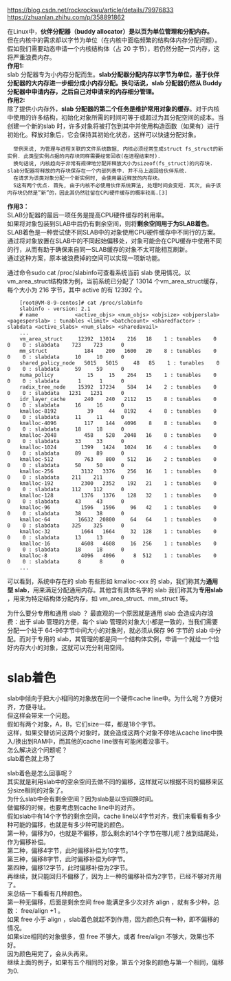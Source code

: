 https://blog.csdn.net/rockrockwu/article/details/79976833  
https://zhuanlan.zhihu.com/p/358891862


在Linux中，**伙伴分配器（buddy allocator）是以页为单位管理和分配内存。**  
但在内核中的需求却以字节为单位（在内核中面临频繁的结构体内存分配问题）。假如我们需要动态申请一个内核结构体（占 20 字节），若仍然分配一页内存，这将严重浪费内存。  
**作用1:**   
slab 分配器专为小内存分配而生。**slab分配器分配内存以字节为单位，基于伙伴分配器的大内存进一步细分成小内存分配。换句话说，slab 分配器仍然从 Buddy 分配器中申请内存，之后自己对申请来的内存细分管理。**  
**作用2:**  
除了提供小内存外，**slab 分配器的第二个任务是维护常用对象的缓存**。对于内核中使用的许多结构，初始化对象所需的时间可等于或超过为其分配空间的成本。当创建一个新的slab 时，许多对象将被打包到其中并使用构造函数（如果有）进行初始化。释放对象后，它会保持其初始化状态，这样可以快速分配对象。  

      举例来说, 为管理与进程关联的文件系统数据, 内核必须经常生成struct fs_struct的新实例. 此类型实例占据的内存块同样需要经常回收(在进程结束时).   
      换句话说, 内核趋向于非常有规律地分配并释放大小为sizeof(fs_struct)的内存块. slab分配器将释放的内存块保存在一个内部列表中. 并不马上返回给伙伴系统. 
      在请求为该类对象分配一个新实例时, 会使用最近释放的内存块。
      S这有两个优点. 首先, 由于内核不必使用伙伴系统算法, 处理时间会变短. 其次, 由于该内存块仍然是”新”的，因此其仍然驻留在CPU硬件缓存的概率较高.[3]  

**作用3：**        
SLAB分配器的最后一项任务是提高CPU硬件缓存的利用率。   
如果将对象包装到SLAB中后仍有剩余空间，则将**剩余空间用于为SLAB着色**。   
SLAB着色是一种尝试使不同SLAB中的对象使用CPU硬件缓存中不同行的方案。  
通过将对象放置在SLAB中的不同起始偏移处，对象可能会在CPU缓存中使用不同的行，从而有助于确保来自同一SLAB缓存的对象不太可能相互刷新。  
通过这种方案，原本被浪费掉的空间可以实现一项新功能。  

通过命令sudo cat /proc/slabinfo可查看系统当前 slab 使用情况。以vm_area_struct结构体为例，当前系统已分配了 13014 个vm_area_struct缓存，每个大小为 216 字节，其中 active 的有 12392 个。  
      
        [root@VM-8-9-centos]# cat /proc/slabinfo
        slabinfo - version: 2.1
        # name            <active_objs> <num_objs> <objsize> <objperslab> <pagesperslab> : tunables <limit> <batchcount> <sharedfactor> : slabdata <active_slabs> <num_slabs> <sharedavail>
        ...
        vm_area_struct     12392  13014    216   18    1 : tunables    0    0    0 : slabdata    723    723      0
        mm_struct            184    200   1600   20    8 : tunables    0    0    0 : slabdata     10     10      0
        shared_policy_node   5015   5015     48   85    1 : tunables    0    0    0 : slabdata     59     59      0
        numa_policy           15     15    264   15    1 : tunables    0    0    0 : slabdata      1      1      0
        radix_tree_node    15392  17234    584   14    2 : tunables    0    0    0 : slabdata   1231   1231      0
        idr_layer_cache      240    240   2112   15    8 : tunables    0    0    0 : slabdata     16     16      0
        kmalloc-8192          39     44   8192    4    8 : tunables    0    0    0 : slabdata     11     11      0
        kmalloc-4096         117    144   4096    8    8 : tunables    0    0    0 : slabdata     18     18      0
        kmalloc-2048         458    528   2048   16    8 : tunables    0    0    0 : slabdata     33     33      0
        kmalloc-1024        1399   1424   1024   16    4 : tunables    0    0    0 : slabdata     89     89      0
        kmalloc-512          763    800    512   16    2 : tunables    0    0    0 : slabdata     50     50      0
        kmalloc-256         3132   3376    256   16    1 : tunables    0    0    0 : slabdata    211    211      0
        kmalloc-192         2300   2352    192   21    1 : tunables    0    0    0 : slabdata    112    112      0
        kmalloc-128         1376   1376    128   32    1 : tunables    0    0    0 : slabdata     43     43      0
        kmalloc-96          1596   1596     96   42    1 : tunables    0    0    0 : slabdata     38     38      0
        kmalloc-64         16632  20800     64   64    1 : tunables    0    0    0 : slabdata    325    325      0
        kmalloc-32          1664   1664     32  128    1 : tunables    0    0    0 : slabdata     13     13      0
        kmalloc-16          4608   4608     16  256    1 : tunables    0    0    0 : slabdata     18     18      0
        kmalloc-8           4096   4096      8  512    1 : tunables    0    0    0 : slabdata      8      8      0
        ...
  
  
可以看到，系统中存在的 slab 有些形如 kmalloc-xxx 的 slab，我们称其为**通用型 slab**，用来满足分配通用内存。其他含有具体名字的 slab 我们称其为**专用slab** ，用来为特定结构体分配内存，如 vm_area_struct、mm_struct 等。  

为什么要分专用和通用 slab ？ 最直观的一个原因就是通用 slab 会造成内存浪费：出于 slab 管理的方便，每个 slab 管理的对象大小都是一致的，当我们需要分配一个处于 64-96字节中间大小的对象时，就必须从保存 96 字节的 slab 中分配。而对于专用的 slab，其管理的都是同一个结构体实例，申请一个就给一个恰好内存大小的对象，这就可以充分利用空间。  


# slab着色 #  
slab中倾向于把大小相同的对象放在同一个硬件cache line中。为什么呢？方便对齐，方便寻址。  
但这样会带来一个问题。  
假如有两个对象，A，B，它们size一样，都是18个字节。  
这样，如果交替访问这两个对象时，就会造成这两个对象不停地从cache line中换入/换出到RAM中，而其他的cache line很有可能闲着没事干。  
怎么解决这个问题呢？  
slab着色就上场了  

slab着色是怎么回事呢？  
其实就是利用slab中的空余空间去做不同的偏移，这样就可以根据不同的偏移来区分size相同的对象了。  
为什么slab中会有剩余空间？因为slab是以空间换时间。  
做偏移的时候，也要考虑到cache line中的对齐。  
假如slab中有14个字节的剩余空间，cache line以4字节对齐，我们来看看有多少种可能的偏移，也就是有多少种可能的颜色。  
第一种，偏移为0，也就是不偏移，那么剩余的14个字节在哪儿呢？放到结尾处，作为偏移补偿。  
第二种，偏移4字节，此时偏移补偿为10字节。  
第三种，偏移8字节，此时偏移补偿为6字节。  
第四种，偏移12字节，此时偏移补偿为2字节。  
再继续，就只能回归不偏移了，因为上一种的偏移补偿为2字节，已经不够对齐用了。  
来总结一下看看有几种颜色。  
第一种无偏移，后面是剩余空间 free 能满足多少次对齐 align ，就有多少种，总数： free/align +1 。  
如果 free 小于 align ，slab着色就起不到作用，因为颜色只有一种，即不偏移的情况。  
如果size相同的对象很多，但 free 不够大，或者 free/align 不够大，效果也不好。  
因为颜色用完了，会从头再来。  
继续上面的例子，如果有五个相同的对象，第五个对象的颜色与第一个相同，偏移为0.  
